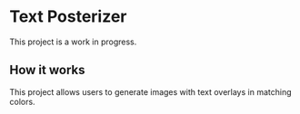 # Text Posterizer
This project is a work in progress.

## How it works

This project allows users to generate images with text overlays in matching colors.
